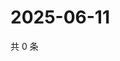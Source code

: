 # 2025-06-11

共 0 条

<!-- BEGIN ZHIHUQUESTIONS -->
<!-- 最后更新时间 Wed Jun 11 2025 07:10:54 GMT+0800 (China Standard Time) -->

<!-- END ZHIHUQUESTIONS -->
